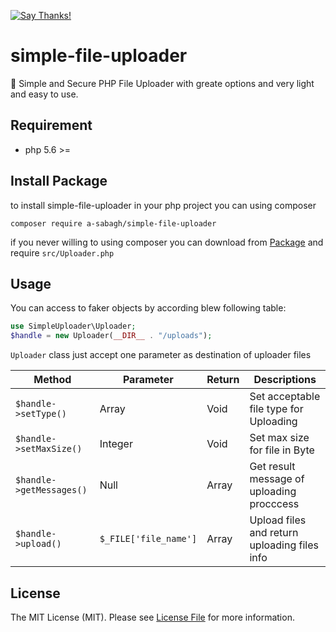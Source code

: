 [![Say Thanks!](https://img.shields.io/badge/Say%20Thanks-!-1EAEDB.svg)](https://saythanks.io/to/a-sabagh)
# simple-file-uploader
🐘 Simple and Secure PHP File Uploader with greate options and very light and easy to use.
## Requirement
* php 5.6 >=
## Install Package
to install simple-file-uploader in your php project you can using composer
```
composer require a-sabagh/simple-file-uploader
```
if you never willing to using composer you can download from <a href="https://github.com/a-sabagh/simple-file-uploader" title="simple-file-uploader">Package</a> and require `src/Uploader.php`
## Usage
You can access to faker objects by according blew following table:

```php
use SimpleUploader\Uploader;
$handle = new Uploader(__DIR__ . "/uploads");
```

`Uploader` class just accept one parameter as destination of uploader files

| Method | Parameter | Return | Descriptions |
| --- | --- | -- | -- |
| ``` $handle->setType() ``` | Array | Void | Set acceptable file type for Uploading |
| ``` $handle->setMaxSize() ``` | Integer | Void | Set max size for file in Byte |
| ``` $handle->getMessages() ``` | Null | Array | Get result message of uploading procccess |
| ``` $handle->upload() ``` | `$_FILE['file_name']` | Array | Upload files and return uploading files info |

## License
The MIT License (MIT). Please see [License File](LICENSE) for more information.
